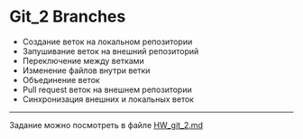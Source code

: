 # Git_2 Branches

- Создание веток на локальном репозитории
- Запушивание веток на внешний репозиторий
- Переключение между ветками
- Изменение файлов внутри ветки
- Объединение веток
- Pull request веток на внешнем репозитории
- Синхронизация внешних и локальных веток

--- 

Задание можно посмотреть в файле [HW_git_2.md](https://github.com/GalinaMochanova/Git_2/blob/main/HW_git_2.md)
